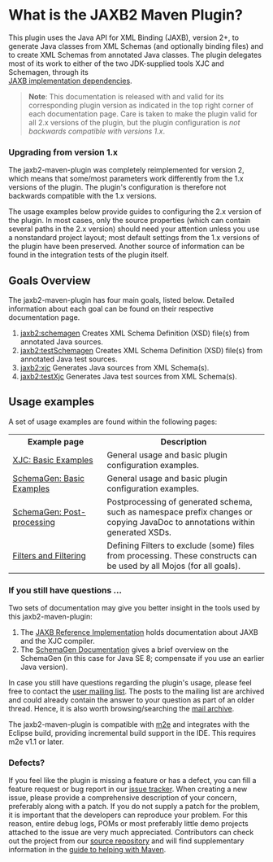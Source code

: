 # What is the JAXB2 Maven Plugin?

This plugin uses the Java API for XML Binding (JAXB), version 2+, to generate Java
classes from XML Schemas (and optionally binding files) and to create XML Schemas from
annotated Java classes. The plugin delegates most of its work to either of the
two JDK-supplied tools XJC and Schemagen, through its 	
[JAXB implementation dependencies](./dependencies.html).

> **Note**: This documentation is released with and valid for its corresponding
> plugin version as indicated in the top right corner of each documentation page.
> Care is taken to make the plugin valid for all 2.x versions of the plugin, but
> the plugin configuration is *not backwards compatible with versions 1.x*.

### Upgrading from version 1.x

The jaxb2-maven-plugin was completely reimplemented for version 2, which means that
some/most parameters work differently from the 1.x versions of the plugin.
The plugin's configuration is therefore not backwards compatible with the 1.x versions.

The usage examples below provide guides to configuring the 2.x version of the plugin.
In most cases, only the source properties (which can contain several paths in the 2.x version)
should need your attention unless you use a nonstandard project layout; most default settings
from the 1.x versions of the plugin have been preserved. Another source of information can be
found in the integration tests of the plugin itself.

## Goals Overview

The jaxb2-maven-plugin has four main goals, listed below.
Detailed information about each goal can be found on their respective documentation page.

1. [jaxb2:schemagen](./schemagen-mojo.html) Creates XML Schema Definition (XSD) file(s)
   from annotated Java sources.
2. [jaxb2:testSchemagen](./testSchemagen-mojo.html) Creates XML Schema Definition (XSD)
   file(s) from annotated Java test sources.
3. [jaxb2:xjc](./xjc-mojo.html) Generates Java sources from XML Schema(s).
4. [jaxb2:testXjc](./testXjc-mojo.html) Generates Java test sources from XML Schema(s).

## Usage examples

A set of usage examples are found within the following pages:

<table>
    <tr>
        <th width="35%">Example page</th>
        <th width="60%">Description</th>
    </tr>
    <tr>
        <td><a href="./example_xjc_basic.html">XJC: Basic Examples</a></td>
        <td>General usage and basic plugin configuration examples.</td>
    </tr>
    <tr>
        <td><a href="./example_schemagen_basic.html">SchemaGen: Basic Examples</a></td>
        <td>General usage and basic plugin configuration examples.</td>
    </tr>
    <tr>
        <td><a href="./example_schemagen_postprocessing.html">SchemaGen: Post-processing</a></td>
        <td>Postprocessing of generated schema, such as namespace prefix changes or
        copying JavaDoc to annotations within generated XSDs.</td>
    </tr>
    <tr>
        <td><a href="./filters.html">Filters and Filtering</a></td>
        <td>Defining Filters to exclude (some) files from processing. These constructs 
        can be used by all Mojos (for all goals).</td>
    </tr>
</table>

### If you still have questions ...

Two sets of documentation may give you better insight in the tools used by this jaxb2-maven-plugin:

1. The [JAXB Reference Implementation](https://jaxb.java.net/) holds documentation
   about JAXB and the XJC compiler.
2. The [SchemaGen Documentation](http://docs.oracle.com/javase/8/docs/technotes/tools/unix/schemagen.html) gives a
   brief overview on the SchemaGen (in this case for Java SE 8; compensate if you use an earlier Java version).

In case you still have questions regarding the plugin's usage, please feel free to contact the
[user mailing list](./mail-lists.html). The posts to the mailing list are archived and could already contain
the answer to your question as part of an older thread. Hence, it is also worth browsing/searching
the [mail archive](./mail-lists.html).

The jaxb2-maven-plugin is compatible with [m2e](http://eclipse.org/m2e/) and
integrates with the Eclipse build, providing incremental build support in the IDE.
This requires m2e v1.1 or later.

### Defects?

If you feel like the plugin is missing a feature or has a defect, you can fill a feature
request or bug report in our [issue tracker](./issue-tracking.html). When creating a new
issue, please provide a comprehensive description of your concern, preferably along with
a patch. If you do not supply a patch for the problem, it is important that the
developers can reproduce your problem. For this reason, entire debug logs, POMs or most
preferably little demo projects attached to the issue are very much appreciated.
Contributors can check out the project from our
[source repository](./source-repository.html) and will find supplementary
information in the
[guide to helping with Maven](http://maven.apache.org/guides/development/guide-helping.html).
